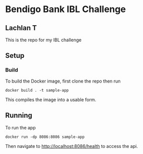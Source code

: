 # Bendigo Bank IBL Challenge

## Lachlan T

This is the repo for my IBL challenge

## Setup

### Build

To build the Docker image, first clone the repo then run
```
docker build . -t sample-app
```
This compiles the image into a usable form.

## Running

To run the app
```
docker run -dp 8086:8086 sample-app
```
Then navigate to <http://localhost:8086/health> to access the api.
